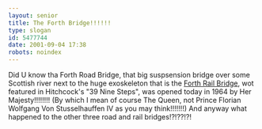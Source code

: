 ```yaml
---
layout: senior
title: The Forth Bridge!!!!!!
type: slogan
id: 5477744
date: 2001-09-04 17:38
robots: noindex
---
```

Did U know tha Forth Road Bridge, that big suspsension bridge over some Scottish river next to the huge exoskeleton that is the <a href="http://www.higsonhall.free-online.co.uk/forth.html">Forth Rail Bridge</a>, wot featured in Hitchcock's "39 Nine Steps", was opened today in 1964 by Her Majesty!!!!!!!! (By which I mean of course The Queen, not Prince Florian Wolfgang Von Stusselhauffen IV as you may think!!!!!!!) And anyway what happened to the other three road and rail bridges!?!??!?!
